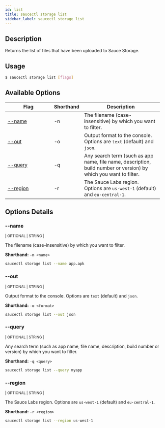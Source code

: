 ```yaml
---
id: list
title: saucectl storage list
sidebar_label: saucectl storage list
---
```


## Description

Returns the list of files that have been uploaded to Sauce Storage.

## Usage

```bash
$ saucectl storage list [flags]
```

## Available Options

<table id="table-cli">
  <thead>
    <tr>
      <th width="30%">Flag</th>
      <th width="10%">Shorthand</th>
      <th>Description</th>
    </tr>
  </thead>
  <tbody>
    <tr>
      <td><span className="t-cli"><a href="#--name">--name</a></span></td>
      <td><span className="t-cli">-n</span></td>
      <td>The filename (case-insensitive) by which you want to filter.</td>
    </tr>
    <tr>
      <td><span className="t-cli"><a href="#--out">--out</a></span></td>
      <td><span className="t-cli">-o</span></td>
      <td>Output format to the console. Options are <code>text</code> (default) and <code>json</code>.</td>
    </tr>
    <tr>
      <td><span className="t-cli"><a href="#--query">--query</a></span></td>
      <td><span className="t-cli">-q</span></td>
      <td>Any search term (such as app name, file name, description, build number or version) by which you want to filter.</td>
    </tr>
    <tr>
      <td><span className="t-cli"><a href="#--region">--region</a></span></td>
      <td><span className="t-cli">-r</span></td>
      <td>The Sauce Labs region. Options are <code>us-west-1</code> (default) and <code>eu-central-1</code>.</td>
    </tr>
  </tbody>
</table>

## Options Details

### <span className="cli">--name</span>

<div className="cli-desc">
<p><small>| OPTIONAL | STRING |</small></p>

The filename (case-insensitive) by which you want to filter.

**Shorthand:** `-n <name>`

```bash
saucectl storage list --name app.apk
```

</div>

### <span className="cli">--out</span>

<div className="cli-desc">
<p><small>| OPTIONAL | STRING |</small></p>

Output format to the console. Options are `text` (default) and `json`.

**Shorthand:** `-o <format>`

```bash
saucectl storage list --out json
```

</div>

### <span className="cli">--query</span>

<div className="cli-desc">
<p><small>| OPTIONAL | STRING |</small></p>

Any search term (such as app name, file name, description, build number or version) by which you want to filter.

**Shorthand:** `-q <query>`

```bash
saucectl storage list --query myapp
```

</div>

### <span className="cli">--region</span>

<div className="cli-desc">
<p><small>| OPTIONAL | STRING |</small></p>

The Sauce Labs region. Options are `us-west-1` (default) and `eu-central-1`.

**Shorthand:** `-r <region>`

```bash
saucectl storage list --region us-west-1
```

</div>
